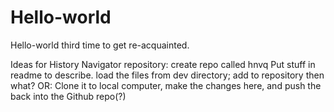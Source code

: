 # Hello-world
Hello-world third time to get re-acquainted.

Ideas for History Navigator repository:
create repo called hnvq
Put stuff in readme to describe.
load the files from dev directory; add to repository
then what?
OR: Clone it to local computer, make the changes here, and push the back into the Github repo(?)


